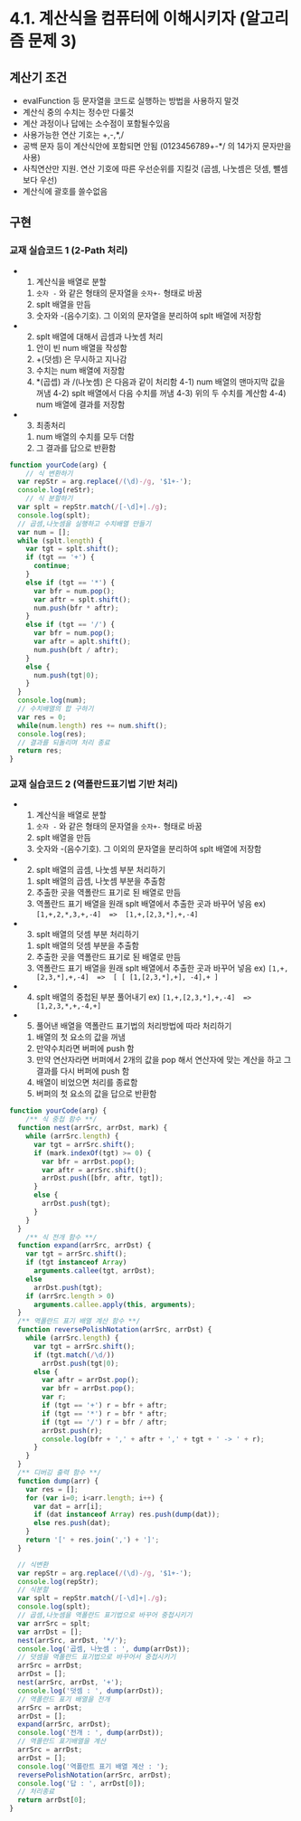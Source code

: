 # 4.1. 계산식을 컴퓨터에 이해시키자 (알고리즘 문제 3)

## 계산기 조건
- evalFunction 등 문자열을 코드로 실행하는 방법을 사용하지 말것
- 계산식 중의 수치는 정수만 다룰것
- 계산 과정이나 답에는 소수점이 포함될수있음
- 사용가능한 연산 기호는 +,-,*,/
- 공백 문자 등이 계산식안에 포함되면 안됨 (0123456789+-*/ 의 14가지 문자만을 사용)
- 사칙연산만 지원. 연산 기호에 따른 우선순위를 지킬것 (곱셈, 나눗셈은 덧셈, 뺄셈보다 우선)
- 계산식에 괄호를 쓸수없음



## 구현

### 교재 실습코드 1 (2-Path 처리)

- 1. 계산식을 배열로 분할
  1) `숫자 -` 와 같은 형태의 문자열을 `숫자+-` 형태로 바꿈
  2) splt 배열을 만듬
  3) 숫자와 -(음수기호). 그 이외의 문자열을 분리하여 splt 배열에 저장함

- 2. splt 배열에 대해서 곱셈과 나눗셈 처리
  1) 안이 빈 num 배열을 작성함
  2) +(덧셈) 은 무시하고 지나감
  3) 수치는 num 배열에 저장함
  4) *(곱셉) 과 /(나눗셈) 은 다음과 같이 처리함
    4-1) num 배열의 맨마지막 값을 꺼냄
    4-2) splt 배열에서 다음 수치를 꺼냄
    4-3) 위의 두 수치를 계산함
    4-4) num 배열에 결과를 저장함

- 3. 최종처리
  1) num 배열의 수치를 모두 더함
  2) 그 결과를 답으로 반환함


```javascript
function yourCode(arg) {
	// 식 변환하기
  var repStr = arg.replace(/(\d)-/g, '$1+-');
  console.log(reStr);
	// 식 분할하기
  var splt = repStr.match(/[-\d]+|./g);
  console.log(splt);
  // 곱셈,나눗셈을 실행하고 수치배열 만들기
  var num = [];
  while (splt.length) {
    var tgt = splt.shift();
    if (tgt == '+') {
      continue;
    }
    else if (tgt == '*') {
      var bfr = num.pop();
      var aftr = splt.shift();
      num.push(bfr * aftr);
    }
    else if (tgt == '/') {
      var bfr = num.pop();
      var aftr = aplt.shift();
      num.push(bft / aftr);
    }
    else {
      num.push(tgt|0);
    }
  }
  console.log(num);
  // 수치배열의 합 구하기
  var res = 0;
  while(num.length) res += num.shift();
  console.log(res);
  // 결과를 되돌리며 처리 종료
  return res;
}
```



### 교재 실습코드 2 (역폴란드표기법 기반 처리)

- 1. 계산식을 배열로 분할
  1) `숫자 -` 와 같은 형태의 문자열을 `숫자+-` 형태로 바꿈
  2) splt 배열을 만듬
  3) 숫자와 -(음수기호). 그 이외의 문자열을 분리하여 splt 배열에 저장함

- 2. splt 배열의 곱셈, 나눗셈 부분 처리하기
  1) splt 배열의 곱셈, 나눗셈 부분을 추출함
  2) 추출한 곳을 역폴란드 표기로 된 배열로 만듬
  3) 역폴란드 표기 배열을 원래 splt 배열에서 추출한 곳과 바꾸어 넣음
  ex) `[1,+,2,*,3,+,-4]  =>  [1,+,[2,3,*],+,-4]`

- 3. splt 배열의 덧셈 부분 처리하기
  1) splt 배열의 덧셈 부분을 추출함
  2) 추출한 곳을 역폴란드 표기로 된 배열로 만듬
  3) 역폴란드 표기 배열을 원래 splt 배열에서 추출한 곳과 바꾸어 넣음
  ex) `[1,+,[2,3,*],+,-4]  =>  [ [ [1,[2,3,*],+], -4],+ ]`

- 4. splt 배열의 중첩된 부분 풀어내기
  ex) `[1,+,[2,3,*],+,-4]  =>  [1,2,3,*,+,-4,+]`

- 5. 풀어낸 배열을 역폴란드 표기법의 처리방법에 따라 처리하기
  1) 배열의 첫 요소의 값을 꺼냄
  2) 만약수치라면 버퍼에 push 함
  3) 만약 연산자라면 버퍼에서 2개의 값을 pop 해서 연산자에 맞는 계산을 하고 그 결과를 다시 버퍼에 push 함
  4) 배열이 비었으면 처리를 종료함
  5) 버퍼의 첫 요소의 값을 답으로 반환함


```javascript
function yourCode(arg) {
	/** 식 중첩 함수 **/
  function nest(arrSrc, arrDst, mark) {
    while (arrSrc.length) {
      var tgt = arrSrc.shift();
      if (mark.indexOf(tgt) >= 0) {
        var bfr = arrDst.pop();
        var aftr = arrSrc.shift();
        arrDst.push([bfr, aftr, tgt]);
      }
      else {
        arrDst.push(tgt);
      }
    }
  }
	/** 식 전개 함수 **/
  function expand(arrSrc, arrDst) {
    var tgt = arrSrc.shift();
    if (tgt instanceof Array)
      arguments.callee(tgt, arrDst);
    else
      arrDst.push(tgt);
    if (arrSrc.length > 0)
      arguments.callee.apply(this, arguments);
  }
  /** 역폴란드 표기 배열 계산 함수 **/
  function reversePolishNotation(arrSrc, arrDst) {
    while (arrSrc.length) {
      var tgt = arrSrc.shift();
      if (tgt.match(/\d/))
        arrDst.push(tgt|0);
      else {
        var aftr = arrDst.pop();
        var bfr = arrDst.pop();
        var r;
        if (tgt == '+') r = bfr + aftr;
        if (tgt == '*') r = bfr * aftr;
        if (tgt == '/') r = bfr / aftr;
        arrDst.push(r);
        console.log(bfr + ',' + aftr + ',' + tgt + ' -> ' + r);
      }
    }
  }
  /** 디버깅 출력 함수 **/
  function dump(arr) {
    var res = [];
    for (var i=0; i<arr.length; i++) {
      var dat = arr[i];
      if (dat instanceof Array) res.push(dump(dat));
      else res.push(dat);
    }
    return '[' + res.join(',') + ']';
  }

  // 식변환
  var repStr = arg.replace(/(\d)-/g, '$1+-');
  console.log(repStr);
  // 식분할
  var splt = repStr.match(/[-\d]+|./g);
  console.log(splt);
  // 곱셈,나눗셈을 역폴란드 표기법으로 바꾸어 중첩시키기
  var arrSrc = splt;
  var arrDst = [];
  nest(arrSrc, arrDst, '*/');
  console.log('곱셈, 나눗셈 : ', dump(arrDst));
  // 덧셈을 역폴란드 표기법으로 바꾸어서 중첩시키기
  arrSrc = arrDst;
  arrDst = [];
  nest(arrSrc, arrDst, '+');
  console.log('덧셈 : ', dump(arrDst));
  // 역폴란드 표기 배열을 전개
  arrSrc = arrDst;
  arrDst = [];
  expand(arrSrc, arrDst);
  console.log('전개 : ', dump(arrDst));
  // 역폴란드 표기배열을 계산
  arrSrc = arrDst;
  arrDst = [];
  console.log('역폴란트 표기 배열 계산 : ');
  reversePolishNotation(arrSrc, arrDst);
  console.log('답 : ', arrDst[0]);
  // 처리종료
  return arrDst[0];
}
```

